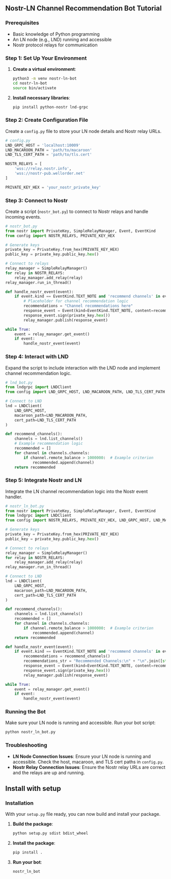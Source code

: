 ## Nostr-LN Channel Recommendation Bot Tutorial

### Prerequisites
- Basic knowledge of Python programming
- An LN node (e.g., LND) running and accessible
- Nostr protocol relays for communication

### Step 1: Set Up Your Environment

1. **Create a virtual environment**:
    ```bash
    python3 -m venv nostr-ln-bot
    cd nostr-ln-bot
    source bin/activate
    ```

2. **Install necessary libraries**:
    ```bash
    pip install python-nostr lnd-grpc
    ```

### Step 2: Create Configuration File

Create a `config.py` file to store your LN node details and Nostr relay URLs.

```python
# config.py
LND_GRPC_HOST = 'localhost:10009'
LND_MACAROON_PATH = 'path/to/macaroon'
LND_TLS_CERT_PATH = 'path/to/tls.cert'

NOSTR_RELAYS = [
    'wss://relay.nostr.info',
    'wss://nostr-pub.wellorder.net'
]

PRIVATE_KEY_HEX = 'your_nostr_private_key'
```

### Step 3: Connect to Nostr

Create a script (`nostr_bot.py`) to connect to Nostr relays and handle incoming events.

```python
# nostr_bot.py
from nostr import PrivateKey, SimpleRelayManager, Event, EventKind
from config import NOSTR_RELAYS, PRIVATE_KEY_HEX

# Generate keys
private_key = PrivateKey.from_hex(PRIVATE_KEY_HEX)
public_key = private_key.public_key.hex()

# Connect to relays
relay_manager = SimpleRelayManager()
for relay in NOSTR_RELAYS:
    relay_manager.add_relay(relay)
relay_manager.run_in_thread()

def handle_nostr_event(event):
    if event.kind == EventKind.TEXT_NOTE and 'recommend channels' in event.content:
        # Placeholder for channel recommendation logic
        recommendations = "Channel recommendations here"
        response_event = Event(kind=EventKind.TEXT_NOTE, content=recommendations)
        response_event.sign(private_key.hex())
        relay_manager.publish(response_event)

while True:
    event = relay_manager.get_event()
    if event:
        handle_nostr_event(event)
```

### Step 4: Interact with LND

Expand the script to include interaction with the LND node and implement channel recommendation logic.

```python
# lnd_bot.py
from lndgrpc import LNDClient
from config import LND_GRPC_HOST, LND_MACAROON_PATH, LND_TLS_CERT_PATH

# Connect to LND
lnd = LNDClient(
    LND_GRPC_HOST, 
    macaroon_path=LND_MACAROON_PATH, 
    cert_path=LND_TLS_CERT_PATH
)

def recommend_channels():
    channels = lnd.list_channels()
    # Example recommendation logic
    recommended = []
    for channel in channels.channels:
        if channel.remote_balance > 1000000:  # Example criterion
            recommended.append(channel)
    return recommended
```

### Step 5: Integrate Nostr and LN

Integrate the LN channel recommendation logic into the Nostr event handler.

```python
# nostr_ln_bot.py
from nostr import PrivateKey, SimpleRelayManager, Event, EventKind
from lndgrpc import LNDClient
from config import NOSTR_RELAYS, PRIVATE_KEY_HEX, LND_GRPC_HOST, LND_MACAROON_PATH, LND_TLS_CERT_PATH

# Generate keys
private_key = PrivateKey.from_hex(PRIVATE_KEY_HEX)
public_key = private_key.public_key.hex()

# Connect to relays
relay_manager = SimpleRelayManager()
for relay in NOSTR_RELAYS:
    relay_manager.add_relay(relay)
relay_manager.run_in_thread()

# Connect to LND
lnd = LNDClient(
    LND_GRPC_HOST, 
    macaroon_path=LND_MACAROON_PATH, 
    cert_path=LND_TLS_CERT_PATH
)

def recommend_channels():
    channels = lnd.list_channels()
    recommended = []
    for channel in channels.channels:
        if channel.remote_balance > 1000000:  # Example criterion
            recommended.append(channel)
    return recommended

def handle_nostr_event(event):
    if event.kind == EventKind.TEXT_NOTE and 'recommend channels' in event.content:
        recommendations = recommend_channels()
        recommendations_str = "Recommended Channels:\n" + "\n".join([str(ch) for ch in recommendations])
        response_event = Event(kind=EventKind.TEXT_NOTE, content=recommendations_str)
        response_event.sign(private_key.hex())
        relay_manager.publish(response_event)

while True:
    event = relay_manager.get_event()
    if event:
        handle_nostr_event(event)
```

### Running the Bot

Make sure your LN node is running and accessible. Run your bot script:

```bash
python nostr_ln_bot.py
```

### Troubleshooting

- **LN Node Connection Issues**: Ensure your LN node is running and accessible. Check the host, macaroon, and TLS cert paths in `config.py`.
- **Nostr Relay Connection Issues**: Ensure the Nostr relay URLs are correct and the relays are up and running.

## Install with setup

### Installation

With your `setup.py` file ready, you can now build and install your package.

1. **Build the package**:
    ```bash
    python setup.py sdist bdist_wheel
    ```

2. **Install the package**:
    ```bash
    pip install .
    ```

3. **Run your bot**:
    ```bash
    nostr_ln_bot
    ```
